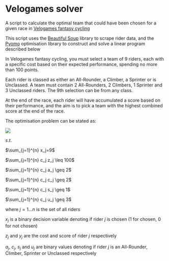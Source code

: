 # Velogames solver

A script to calculate the optimal team that could have been chosen for a given race in [Velogames fantasy cycling](https://www.velogames.com/)

This script uses the [Beautiful Soup](https://www.crummy.com/software/BeautifulSoup/) library to scrape rider data, and the [Pyomo](http://www.pyomo.org/) optimisation library to construct and solve a linear program described below

In Velogames fantasy cycling, you must select a team of 9 riders, each with a specific cost based on their expected performance, spending no more than 100 points. 

Each rider is classed as either an All-Rounder, a Climber, a Sprinter or is Unclassed. A team must contain 2 All-Rounders, 2 Climbers, 1 Sprinter and 3 Unclassed riders. The 9th selection can be from any class.

At the end of the race, each rider will have accumulated a score based on their performance, and the aim is to pick a team with the highest combined score at the end of the race.

The optimisation problem can be stated as:

<img src="https://render.githubusercontent.com/render/math?math=maximise \sum_{j=1}^{n} x_j y_j">

$s.t.$ 

$\sum_{j=1}^{n} x_j=9$

$\sum_{j=1}^{n} c_j z_j \leq 100$

$\sum_{j=1}^{n} c_j a_j \geq 2$

$\sum_{j=1}^{n} c_j c_j \geq 2$

$\sum_{j=1}^{n} c_j s_j \geq 1$

$\sum_{j=1}^{n} c_j u_j \geq 3$

where $j=1...n$ is the set of all riders

$x_j$ is a binary decision variable denoting if rider $j$ is chosen (1 for chosen, 0 for not chosen)

$z_j$ and $y_j$ are the cost and score of rider $j$ respectively

$a_j$, $c_j$, $s_j$ and $u_j$ are binary values denoting if rider $j$ is an All-Rounder, Climber, Sprinter or Unclassed respectively
